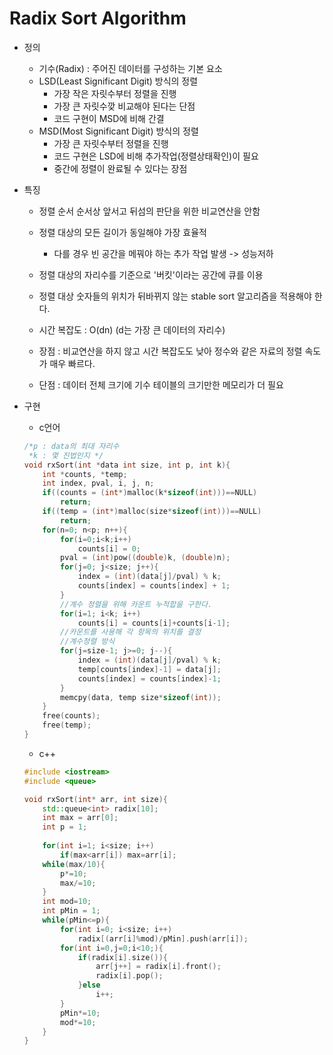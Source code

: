 # Radix Sort Algorithm

- 정의	

  - 기수(Radix) : 주어진 데이터를 구성하는 기본 요소
  - LSD(Least Significant Digit) 방식의 정렬
    - 가장 작은 자릿수부터 정렬을 진행
    - 가장 큰 자릿수깢 비교해야 된다는 단점
    - 코드 구현이 MSD에 비해 간결
  - MSD(Most Significant Digit) 방식의 정렬
    - 가장 큰 자릿수부터 정렬을 진행
    - 코드 구현은 LSD에 비해 추가작업(정렬상태확인)이 필요
    - 중간에 정렬이 완료될 수 있다는 장점

- 특징

  - 정렬 순서 순서상 앞서고 뒤섬의 판단을 위한 비교연산을 안함
  - 정렬 대상의 모든 길이가 동일해야 가장 효율적
    - 다를 경우 빈 공간을 메꿔야 하는 추가 작업 발생 -> 성능저하
  - 정렬 대상의 자리수를 기준으로 '버킷'이라는 공간에 큐를 이용

  - 정렬 대상 숫자들의 위치가 뒤바뀌지 않는 stable sort 알고리즘을 적용해야 한다.

  - 시간 복잡도 : O(dn) (d는 가장 큰 데이터의 자리수)

  - 장점 : 비교연산을 하지 않고 시간 복잡도도 낮아 정수와 같은 자료의 정렬 속도가 매우 빠르다.
  - 단점 : 데이터 전체 크기에 기수 테이블의 크기만한 메모리가 더 필요

- 구현

  - c언어

  ```c
  /*p : data의 최대 자리수
   *k : 몇 진법인지 */
  void rxSort(int *data int size, int p, int k){
      int *counts, *temp;
      int index, pval, i, j, n;
      if((counts = (int*)malloc(k*sizeof(int)))==NULL)
          return;
      if((temp = (int*)malloc(size*sizeof(int)))==NULL)
          return;
      for(n=0; n<p; n++){
          for(i=0;i<k;i++)
              counts[i] = 0;
          pval = (int)pow((double)k, (double)n);
          for(j=0; j<size; j++){
              index = (int)(data[j]/pval) % k;
              counts[index] = counts[index] + 1;
          }
          //계수 정렬을 위해 카운트 누적합을 구한다. 
          for(i=1; i<k; i++)
              counts[i] = counts[i]+counts[i-1];
          //카운트를 사용해 각 항목의 위치를 결정
          //계수정렬 방식
          for(j=size-1; j>=0; j--){
              index = (int)(data[j]/pval) % k;
              temp[counts[index]-1] = data[j];
              counts[index] = counts[index]-1;
          }
          memcpy(data, temp size*sizeof(int));
      }
      free(counts);
      free(temp);
  }
  ```

  - c++

  ```c++
  #include <iostream>
  #include <queue>
  
  void rxSort(int* arr, int size){
      std::queue<int> radix[10];
      int max = arr[0];
      int p = 1;
      
      for(int i=1; i<size; i++)
          if(max<arr[i]) max=arr[i];
      while(max/10){
          p*=10;
          max/=10;
      }
      int mod=10;
      int pMin = 1;
      while(pMin<=p){
          for(int i=0; i<size; i++)
              radix[(arr[i]%mod)/pMin].push(arr[i]);
          for(int i=0,j=0;i<10;){
              if(radix[i].size()){
                  arr[j++] = radix[i].front();
                  radix[i].pop();
              }else
                  i++;
          }
          pMin*=10;
          mod*=10;
      }  
  }
  
  ```

  























